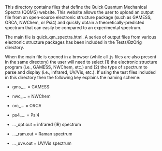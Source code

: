 This directory contains files that define the Quick Quantum Mechanical Spectra (QQMS) website. 
This website allows the user to upload an output file from an open-source electronic structure 
package (such as GAMESS, ORCA, NWChem, or Psi4) and quickly obtain a theoretically-predicted 
spectrum that can easily be compared to an experimental spectrum.

The main file is quick_qm_spectra.html. A series of output files from various electronic structure
packages has been included in the Tests/BzOrig directory.

When the main file is opened in a browser (while all .js files are also present in the same directory)
the user will need to select (1) the electronic structure program (i.e., GAMESS, NWChem, etc.) and
(2) the type of spectrum to parse and display (i.e., infrared, UV/Vis, etc.). If using the test files
included in this directory then the following key explains the naming scheme:

- gms_... = GAMESS
- nwc_... = NWChem
- orc_... = ORCA
- ps4_... = Psi4

- ..._opt.out = infrared (IR) spectrum
- ..._ram.out = Raman spectrum
- ..._uvv.out = UV/Vis spectrum
